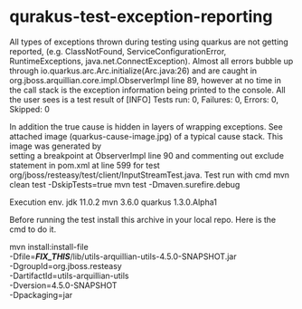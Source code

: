 # qurakus-test-exception-reporting


All types of exceptions thrown during testing using quarkus are not getting
reported, (e.g. ClassNotFound, ServiceConfigurationError, RuntimeExceptions,
java.net.ConnectException). 
Almost all errors bubble up through io.quarkus.arc.Arc.initialize(Arc.java:26)
and are caught in  org.jboss.arquillian.core.impl.ObserverImpl  line 89,
however at no time in the call stack is the exception information being
printed to the console.  All the user sees is a test result of
   [INFO] Tests run: 0, Failures: 0, Errors: 0, Skipped: 0

In addition the true cause is hidden in layers of wrapping exceptions.  See
attached image (quarkus-cause-image.jpg) of a typical cause stack.  This image was generated by  
setting a breakpoint at ObserverImpl line 90 and commenting out exclude statement
in pom.xml at line 599 for test org/jboss/resteasy/test/client/InputStreamTest.java.
Test run with cmd 
    mvn clean test -DskipTests=true
    mvn test -Dmaven.surefire.debug


Execution env.
    jdk 11.0.2
    mvn 3.6.0
    quarkus 1.3.0.Alpha1



Before running the test install this archive in your local repo.
Here is the cmd to do it.

mvn install:install-file \
   -Dfile=___FIX_THIS___/lib/utils-arquillian-utils-4.5.0-SNAPSHOT.jar \
   -DgroupId=org.jboss.resteasy \
   -DartifactId=utils-arquillian-utils \
   -Dversion=4.5.0-SNAPSHOT \
   -Dpackaging=jar 



  